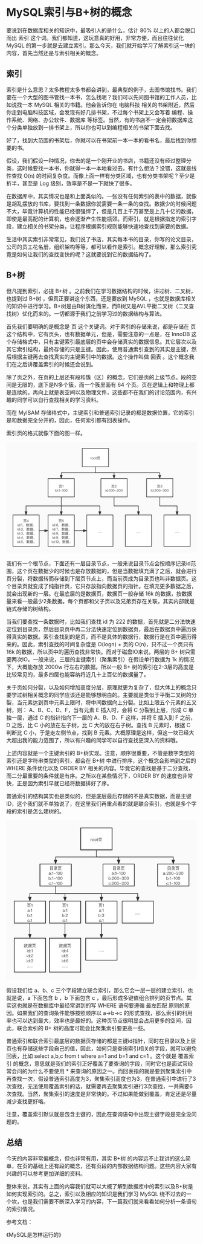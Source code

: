 # MySQL索引与B+树的概念

要说到在数据库相关的知识中，最吸引人的是什么，估计 80% 以上的人都会脱口而出 索引 这个词。我们都知道，这玩意真的好用，非常方便，而且往往优化 MySQL 的第一步就是去建立索引。那么今天，我们就开始学习了解索引这一块的内容，首先当然还是与索引相关的概念。

## 索引

索引是什么意思？太多教程太多书都会讲到，最典型的例子，去图书馆找书。我们要在一个大型的图书管找一本书，怎么找呢？我们可以先问图书馆的工作人员，比如说找一本 MySQL 相关的书籍。他会告诉你在 电脑科技 相关的书架附近，然后你走到电脑科技区域，会发现有好几排书架，不过每个书架上又会写着 编程、操作系统、网络、办公软件、数据库 等标签。当然，有的书店不一定会把数据库这个分类单独放到一排书架上，所以你也可以到编程相关的书架下面去找。

好了，找到大范围的书架后，你就可以在书架前一本一本的看书名，最后找到你想要的书。

假设，我们假设一种情况，你去的是一个刚开业的书店，书籍还没有经过整理分类，这时候要找一本书，你就得一本一本地看过去。有什么想法？没错，这就是线性查找 O(n) 的时间复杂度。而像上面一样有分类区域，也有分类书架呢？至少是折半，甚至是 Log 级别，效率是不是一下就快了很多。

在数据库中，其实情况也是和上面类似的。一张没有任何索引的表中的数据，就像是胡乱摆放的书库，要找到一条数据你就需要一条一条的查找。数据少的时候问题不大，毕竟计算机的性能已经很强悍了，但是几百上千万甚至是上几十亿的数据，即使是最高配的计算机，也会逐渐产生性能瓶颈。而索引，就是根据指定的索引字段，建立相关的书架分类，让程序根据索引规则能够快速地查找到需要的数据。

生活中其实索引非常常见，我们说了书店，其实每本书的目录，你写的论文目录，公司的员工花名册，组织架构等等，都可以看作是索引。概念好理解，那么索引究竟是如何让我们的查找变快的呢？这就要说到它的数据结构了。

## B+树

但凡提到索引，必提 B+树 。之前我们在学习数据结构的时候，讲过树、二叉树，也提到过 B+树 ，但真正要讲这个东西，还是要放到 MySQL ，也就是数据库相关的知识中进行学习。B+树是由B树演化而来，而B树又是AVL平衡二叉树（二叉查找树）优化而来的。一切都源于我们之前学习过的数据结构与算法。

首先我们要明确的是概念是 页 这个关键词。对于索引的存储来说，都是存储在 页 这个结构中，它有页头，也有数据单元，但是，需要注意的一点是，在 InnoDB 这个存储格式中，只有主键索引最底层的页中会存储真实的数据信息。其它层次以及其它索引结构，最终存储的只是主键。因此，使用普通索引查到的其实是主键，然后根据主键再去查找真实的主键索引中的数据。这个操作叫做 回表 。这个概念我们在之后讲覆盖索引的时候还会说到。

除了页之外，在页的上层还有段和簇（区）的概念，它们是页的上级节点。段的空间是无限的，底下是N多个簇，而一个簇里面有 64 个页。页在逻辑上和物理上都是连续的。再向上就是表空间以及物理文件，这些都不在我们的讨论范围内，有兴趣的同学可以自行查找相关的学习资料。

而在 MyISAM 存储格式中，主键索引和普通索引记录的都是数据位置，它的索引是和数据完全分开的，因此，任何索引都有回表操作。

索引页的格式就像下面的图一样。

![./img/71.jpg](./img/71.jpg)

我们有一个根节点，下面还有一层目录节点，一般来说目录节点会按顺序记录id范围，这个页在数据少的时候也是存放数据的，但是当数据填充满了之后，就会进行页分裂，将数据转而存储到下层页节点上，而当前页成为目录页也叫非数据页。这个目录页就变成了纯指针页，它只存放指向数据页的指针。在填充更多数据之后，就会出现新的一层。在最底层的是数据页，数据页一般存储 16k 的数据，按数据量来看一般最少2条数据。每个页都和父子页以及兄弟页存在关联，其实内部就是链式存储的树结构。

当我们要查找一条数据时，比如我们查找 id 为 222 的数据，首先就是二分法快速定位到目录页，然后目录页中再二分法快速定位到数据页，最后在数据页中遍历获得真实的数据。索引查找到的是页，而不是具体的数据行，数据行是在页中遍历得来的。因此，索引查找的时间复杂度是 O(logn) + 页的 O(n)，只不过一个页只有 16k 的数据，所以页中的遍历查找非常快。而对于磁盘IO来说，两层的 B+ 树只需要两次IO。一般来说，三层的主键索引（聚集索引）在假设单行数据为 1k 的情况下，大概能存放 2000w 行左右的数据。所以一般 B+ 树的索引在2-3层的高度是比较常见的，最多四层也能容纳将近几十上百亿的数据量了。

关于页如何分裂，以及如何增加高度分层，原理就更为复杂了，但大体上的概念只要学过树相关概念的同学应该还是能够想明白的。主要就是类似于平衡二叉树的分裂，当元素达到页中元素上限时，将中间数据向上分裂。比如上限五个元素的五叉树，则： A、B、C、D、F，当有元素 E 插入时，会将 C 分裂到上层，形成 C 单独一层，通过 C 的指针指向下一层的 A、B、D、F 这样，并将 E 插入到 F 之前，D 之后，比 C 小的放在左子树，比 C 大的放在右子树。查找  B 元素时，根据 C 判断比 C 小，于是走左侧节点，找到 B 元素。大概原理是这样，但这一块已经大大超出我的能力范围了，所以有兴趣的同学可以自行查找更深入的资料哦。

上述内容就是一个主键索引的 B+树实现。注意，顺序很重要，不管是数字类型的索引还是字符串类型的索引，都会在 B+树 中进行排序，这个概念会影响到之后的 WHERE 条件优化以及 ORDER BY 相关的内容。毕竟它的查找是基于二分查找，而二分最重要的条件就是有序。之所以在某些情况下，ORDER BY 的速度也非常快，正是因为索引早就已经将数据排好了序。

普通索引的结构其实也是类似的，但是底层最后存储的不是真实数据，而是主键ID，这个我们就不单独说了，在这里我们再重点看的就是联合索引，也就是多个字段的索引是怎么建树的。

![./img/72.jpg](./img/72.jpg)

假设我们给 a、b、c 三个字段建立联合索引，那么它会一层一层的建立索引，也就是说，a 下面包含 b ，b 下面包含 c ，最后形成多键值组合排列的页节点。其实这也就是在数据库中最经常讲到的写 WHERE 语句要遵循 最左匹配 原则的原因。如果我们的查询条件能够按照顺序以 a->b->c 的形式查找，那么索引的利用率也可以达到最大，效率也是最好的。这种页节点很明显会占用更多的空间，因此，联合索引的 B+ 树的高度可能会比聚集索引要更高一些。

普通索引和联合索引最底层的数据页存储的都是主键id指针，同时在目录以及上层页也有存储这些字段自己的值，因此，如何只是查询索引相关的字段，就可以避免回表，比如 select a,b,c from t where a=1 and b=1 and c=1 。这个就是 覆盖索引 的概念，意思就是我们的索引正好覆盖了要查询的字段，同时它也是面试官经常会问的为什么不要使用 * 来查询的原因之一。而回表指的就是要到聚集索引中再查找一次，假设普通索引高度为3，聚集索引高度也为3，在普通索引中进行了3次查找，无法使用覆盖索引的话，就需要再去聚集索引进行3次查找，一共需要6次查找。当然，聚集索引的速度是非常快的。不过如果能做到覆盖，肯定还是尽量减少查找更好咯。

注意，覆盖索引默认就是包含主键的，因此在查询语句中出现主键字段是完全没问题的。

## 总结

今天的内容非常偏概念，但也非常有用，其实 B+树 的内容远不止我讲的这么简单，在页的基础上还有段的概念，还有页段的内部数据结构问题。这些内容大家有兴趣的可以参考更加详细的资料。

整体来说，其实有上面的内容我们就可以大概了解到数据库中的索引以及B+树是如何实现索引的。总之，索引以及相应的知识是我们学习 MySQL 绕不过去的一个坎，也是我们需要不断深入学习的内容，下一篇我们就来看看如何分析一条语句的索引情况。

参考文档：

《MySQL是怎样运行的》
